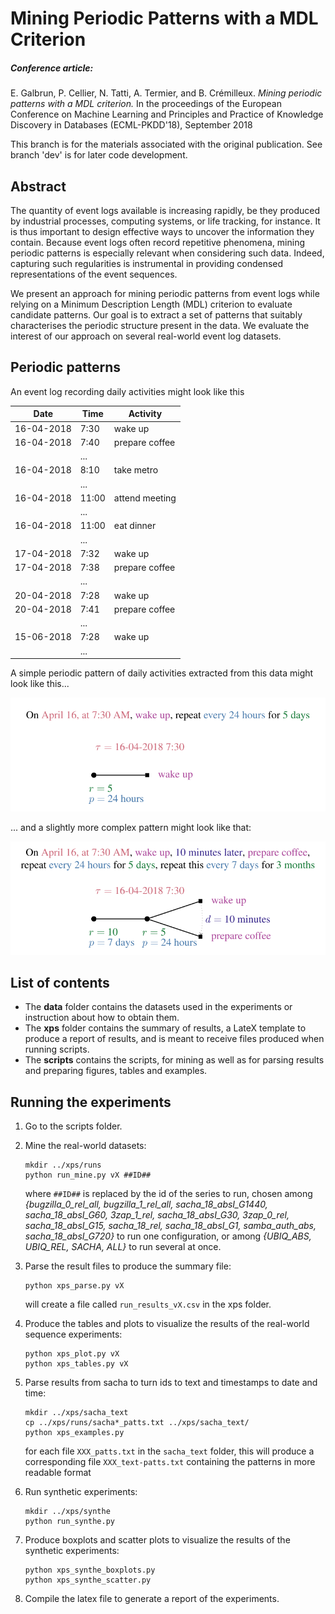 # Mining Periodic Patterns with a MDL Criterion

##### Conference article:
E. Galbrun, P. Cellier, N. Tatti, A. Termier, and B. Crémilleux. *Mining periodic patterns with a MDL criterion.* In the proceedings of the European Conference on Machine Learning and Principles and Practice of Knowledge Discovery in Databases (ECML-PKDD'18), September 2018

This branch is for the materials associated with the original publication.
See branch 'dev' is for later code development.

## Abstract

The quantity of event logs available is increasing rapidly, be they produced by industrial processes, computing systems, or life tracking, for instance. It is thus important to design effective ways to uncover the information they contain.
Because event logs often record repetitive phenomena, mining periodic patterns is especially relevant when considering such data.
Indeed, capturing such regularities is instrumental in providing condensed representations of the event sequences.

We present an approach for mining periodic patterns from event logs while relying on a Minimum Description Length (MDL) criterion to evaluate candidate patterns. Our goal is to extract a set of patterns that suitably characterises the periodic structure present in the data.
We evaluate the interest of our approach on several real-world event log datasets.

## Periodic patterns

An event log recording daily activities might look like this

Date | Time | Activity
-----|------|---------------
16-04-2018 | 7:30 | wake up 
16-04-2018 | 7:40 | prepare coffee 
&nbsp; | ... | &nbsp;
16-04-2018 | 8:10 | take metro 
&nbsp; | ... | &nbsp;
16-04-2018 | 11:00 | attend meeting 
&nbsp; | ... | &nbsp;
16-04-2018 | 11:00 | eat dinner 
&nbsp; | ... | &nbsp;
17-04-2018 | 7:32 | wake up 
17-04-2018 | 7:38 | prepare coffee 
&nbsp; | ... | &nbsp;
20-04-2018 | 7:28 | wake up 
20-04-2018 | 7:41 | prepare coffee 
&nbsp; | ... | &nbsp;
15-06-2018 | 7:28 | wake up 
&nbsp; | ... | &nbsp; 


A simple periodic pattern of daily activities extracted from this data might look like this...
    
![Example of a simple pattern](example_patt0.svg)

... and a slightly more complex pattern might look like that:
    
![Example of a more complex pattern](example_patt1.svg)



## List of contents

- The **data** folder contains the datasets used in the experiments or instruction about how to obtain them.
- The **xps** folder contains the summary of results, a LateX template to produce a report of results, and is meant to receive files produced when running scripts.
- The **scripts** contains the scripts, for mining as well as for parsing results and preparing figures, tables and examples.


## Running the experiments

1. Go to the scripts folder.
2. Mine the real-world datasets:

    ```
    mkdir ../xps/runs
    python run_mine.py vX ##ID##
    ```

    where `##ID##` is replaced by the id of the series to run, chosen among _{bugzilla_0_rel_all, bugzilla_1_rel_all, sacha_18_absI_G1440, sacha_18_absI_G60, 3zap_1_rel, sacha_18_absI_G30, 3zap_0_rel, sacha_18_absI_G15, sacha_18_rel, sacha_18_absI_G1, samba_auth_abs, sacha_18_absI_G720}_ to run one configuration, or among _{UBIQ_ABS, UBIQ_REL, SACHA, ALL}_ to run several at once.

3. Parse the result files to produce the summary file:

    ```
    python xps_parse.py vX
    ```
    
    will create a file called `run_results_vX.csv` in the xps folder.

4. Produce the tables and plots to visualize the results of the real-world sequence experiments:

    ```
    python xps_plot.py vX
    python xps_tables.py vX
    ```

5. Parse results from sacha to turn ids to text and timestamps to date and time:

    ```
    mkdir ../xps/sacha_text
    cp ../xps/runs/sacha*_patts.txt ../xps/sacha_text/
    python xps_examples.py
    ```
    
    for each file `XXX_patts.txt` in the `sacha_text` folder, this will produce a corresponding file `XXX_text-patts.txt` containing the patterns in more readable format

6. Run synthetic experiments:

    ```
    mkdir ../xps/synthe
    python run_synthe.py
    ```

7. Produce boxplots and scatter plots to visualize the results of the synthetic experiments:

    ```
    python xps_synthe_boxplots.py
    python xps_synthe_scatter.py
    ```

8. Compile the latex file to generate a report of the experiments.
